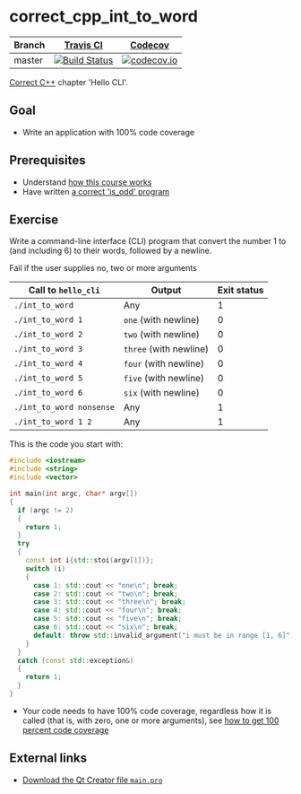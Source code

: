 # correct_cpp_int_to_word

Branch|[Travis CI](https://travis-ci.org)|[Codecov](https://www.codecov.io)
---|---|---
master|[![Build Status](https://travis-ci.org/richelbilderbeek/correct_cpp_int_to_word.svg?branch=master)](https://travis-ci.org/richelbilderbeek/correct_cpp_int_to_word)|[![codecov.io](https://codecov.io/github/richelbilderbeek/correct_cpp_int_to_word/coverage.svg?branch=master)](https://codecov.io/github/richelbilderbeek/correct_cpp_int_to_word/branch/master)

[Correct C++](https://github.com/richelbilderbeek/correct_cpp) chapter 'Hello CLI'.

## Goal

 * Write an application with 100% code coverage

## Prerequisites

 * Understand [how this course works](https://github.com/richelbilderbeek/correct_cpp/blob/master/how_this_course_works.md)
 * Have written [a correct 'is_odd' program](https://github.com/richelbilderbeek/correct_cpp_is_odd)

## Exercise

Write a command-line interface (CLI) program that convert the number 1 to (and including 6) to their words, followed by a newline.

Fail if the user supplies no, two or more arguments

Call to `hello_cli`|Output|Exit status
---|---|---
`./int_to_word`|Any|1
`./int_to_word 1`|`one` (with newline)|0
`./int_to_word 2`|`two` (with newline)|0
`./int_to_word 3`|`three` (with newline)|0
`./int_to_word 4`|`four` (with newline)|0
`./int_to_word 5`|`five` (with newline)|0
`./int_to_word 6`|`six` (with newline)|0
`./int_to_word nonsense`|Any|1
`./int_to_word 1 2`|Any|1

This is the code you start with:

```c++
#include <iostream>
#include <string>
#include <vector>

int main(int argc, char* argv[]) 
{
  if (argc != 2)
  {
    return 1;
  }
  try
  {
    const int i{std::stoi(argv[1])};
    switch (i)
    {
      case 1: std::cout << "one\n"; break;
      case 2: std::cout << "two\n"; break;
      case 3: std::cout << "three\n"; break;
      case 4: std::cout << "four\n"; break;
      case 5: std::cout << "five\n"; break;
      case 6: std::cout << "six\n"; break;
      default: throw std::invalid_argument("i must be in range [1, 6]");
    }
  }
  catch (const std::exception&)
  {
    return 1;
  }
}
```

 * Your code needs to have 100% code coverage, regardless how it is called (that is, with zero, one or more arguments), 
   see [how to get 100 percent code coverage](https://github.com/richelbilderbeek/correct_cpp/blob/master/get_100_percent_code_coverage.md)

## External links

 * [Download the Qt Creator file `main.pro`](https://raw.githubusercontent.com/richelbilderbeek/correct_cpp/master/shared/main.pro)
